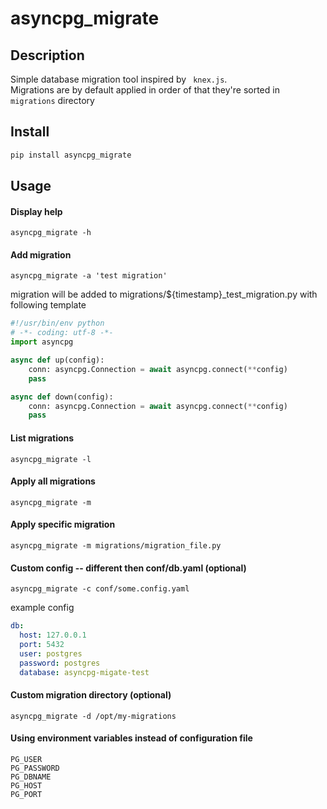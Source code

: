 asyncpg_migrate
====
  
## Description

Simple database migration tool inspired by ``` knex.js```.  
Migrations are by default applied in order of that they're sorted in ```migrations``` directory 

## Install
```bash
pip install asyncpg_migrate
```
## Usage

#### Display help
```
asyncpg_migrate -h
```

#### Add migration
```
asyncpg_migrate -a 'test migration'
```
migration will be added to migrations/${timestamp}_test_migration.py 
with following template
 
```python
#!/usr/bin/env python
# -*- coding: utf-8 -*-
import asyncpg

async def up(config):
    conn: asyncpg.Connection = await asyncpg.connect(**config)
    pass

async def down(config):
    conn: asyncpg.Connection = await asyncpg.connect(**config)
    pass
```

#### List migrations
```
asyncpg_migrate -l
``` 

#### Apply all migrations
```
asyncpg_migrate -m
```

#### Apply specific migration
```
asyncpg_migrate -m migrations/migration_file.py
```

#### Custom config -- different then conf/db.yaml (optional)
```
asyncpg_migrate -c conf/some.config.yaml
```

example config
```yaml
db:
  host: 127.0.0.1
  port: 5432
  user: postgres
  password: postgres
  database: asyncpg-migate-test
```

#### Custom migration directory (optional)
```
asyncpg_migrate -d /opt/my-migrations
```

#### Using environment variables instead of configuration file
```
PG_USER
PG_PASSWORD
PG_DBNAME
PG_HOST
PG_PORT
``` 
